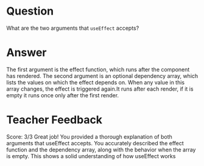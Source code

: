# Question

What are the two arguments that `useEffect` accepts?

# Answer

The first argument is the effect function, which runs after the component has rendered. The second argument is an optional dependency array, which lists the values on which the effect depends on. When any value in this array changes, the effect is triggered again.It runs after each render, if it is empty it runs once only after the first render.

# Teacher Feedback

Score: 3/3
Great job! You provided a thorough explanation of both arguments that useEffect accepts. You accurately described the effect function and the dependency array, along with the behavior when the array is empty. This shows a solid understanding of how useEffect works
